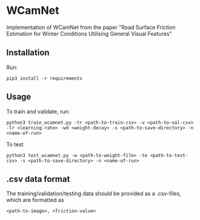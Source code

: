 # WCamNet

Implementation of WCamNet from the paper "Road Surface Friction Estimation for Winter Conditions Utilising General Visual Features"

## Installation

Run:
```
pip3 install -r requirements
```

## Usage

To train and validate, run:
```
python3 train_wcamnet.py -tr <path-to-train-csv> -v <path-to-val-csv> -lr <learning-rate> -wd <weight-decay> -s <path-to-save-directory> -n <name-of-run>
```
To test
```
python3 test_wcamnet.py -w <path-to-weight-file> -te <path-to-test-csv> -s <path-to-save-directory> -n <name-of-run>
```

## .csv data format
The training/validation/testing data should be provided as a .csv-files, which are formatted as
```
<path-to-image>, <friction-value>
```
